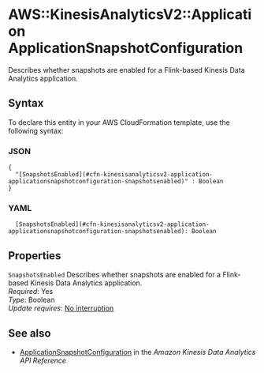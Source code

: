 # AWS::KinesisAnalyticsV2::Application ApplicationSnapshotConfiguration<a name="aws-properties-kinesisanalyticsv2-application-applicationsnapshotconfiguration"></a>

Describes whether snapshots are enabled for a Flink\-based Kinesis Data Analytics application\.

## Syntax<a name="aws-properties-kinesisanalyticsv2-application-applicationsnapshotconfiguration-syntax"></a>

To declare this entity in your AWS CloudFormation template, use the following syntax:

### JSON<a name="aws-properties-kinesisanalyticsv2-application-applicationsnapshotconfiguration-syntax.json"></a>

```
{
  "[SnapshotsEnabled](#cfn-kinesisanalyticsv2-application-applicationsnapshotconfiguration-snapshotsenabled)" : Boolean
}
```

### YAML<a name="aws-properties-kinesisanalyticsv2-application-applicationsnapshotconfiguration-syntax.yaml"></a>

```
  [SnapshotsEnabled](#cfn-kinesisanalyticsv2-application-applicationsnapshotconfiguration-snapshotsenabled): Boolean
```

## Properties<a name="aws-properties-kinesisanalyticsv2-application-applicationsnapshotconfiguration-properties"></a>

`SnapshotsEnabled`  <a name="cfn-kinesisanalyticsv2-application-applicationsnapshotconfiguration-snapshotsenabled"></a>
Describes whether snapshots are enabled for a Flink\-based Kinesis Data Analytics application\.  
*Required*: Yes  
*Type*: Boolean  
*Update requires*: [No interruption](https://docs.aws.amazon.com/AWSCloudFormation/latest/UserGuide/using-cfn-updating-stacks-update-behaviors.html#update-no-interrupt)

## See also<a name="aws-properties-kinesisanalyticsv2-application-applicationsnapshotconfiguration--seealso"></a>
+  [ApplicationSnapshotConfiguration](https://docs.aws.amazon.com/kinesisanalytics/latest/apiv2/API_ApplicationSnapshotConfiguration.html) in the *Amazon Kinesis Data Analytics API Reference* 